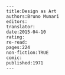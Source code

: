 
    ---
    title:Design as Art
    authors:Bruno Munari
    editors:
    translator:
    date:2015-04-10
    rating:
    re-read:
    pages:224
    non-fiction:TRUE
    comic:
    published:1971
    ---

    
